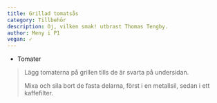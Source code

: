 ```yaml
---
title: Grillad tomatsås
category: Tillbehör
description: Oj, vilken smak! utbrast Thomas Tengby.
author: Meny i P1
vegan: ✓
---
```


- Tomater

> Lägg tomaterna på grillen tills de är svarta på undersidan.
> 
> Mixa och sila bort de fasta delarna, först i en metallsil, sedan i ett kaffefilter.
